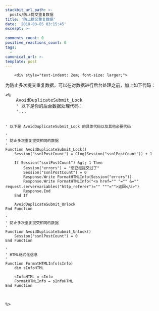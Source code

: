 ```yaml
---
stackbit_url_path: >-
  posts/防止提交重复数据
title: '防止提交重复数据'
date: '2010-03-05 03:15:45'
excerpt: >-
  
comments_count: 0
positive_reactions_count: 0
tags: 
  - 
canonical_url: >-
template: post
---
```


        <div style="text-indent: 2em; font-size: larger;">
<p>为防止多次提交重复数据，可以在对数据进行后台处理之前，加上如下代码：</p>
<pre style="text-indent: 0;" class="brush: vb">&lt;%
    AvoidDuplicateSubmit_Lock
    ' 以下是你的后台数据处理代码：
    '...




    ' 以下是 AvoidDuplicateSubmit_Lock 的具体代码以及其他必要代码

    '
    ' 防止多次重复提交相同的数据
    '
    Function AvoidDuplicateSubmit_Lock()
        Session("ssnlPostCount") = Clng(Session("ssnlPostCount")) + 1
        
        If Session("ssnlPostCount") &gt; 1 Then
            Session("errors") = "您已经提交过了"
            Session("ssnlPostCount") = 0
            Response.Write FormatHTMLInfo(Session("errors"))
            Response.Write FormatHTMLInfo("<a href="" "="" &="" request.servervariables("http_referer")="" """="">返回</a>")
            Response.End
        End If
        
        AvoidDuplicateSubmit_Unlock
    End Function
    
    '
    ' 防止多次重复提交相同的数据
    '
    Function AvoidDuplicateSubmit_Unlock()
        Session("ssnlPostCount") = 0
    End Function

    '
    ' HTML格式化信息
    '
    Function FormatHTMLInfo(sInfo)
        dim sInfoHTML
        
        sInfoHTML = sInfo
        FormatHTMLInfo = sInfoHTML
    End Function
%&gt;
</pre>
</div>
      